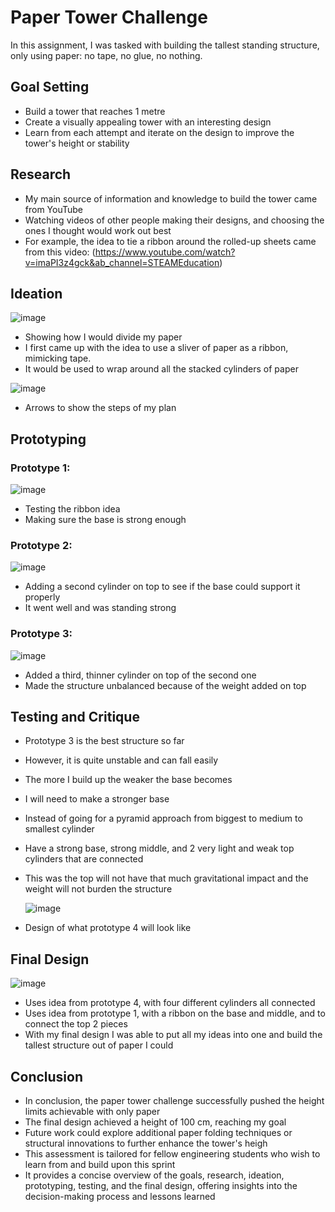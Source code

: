 # Paper Tower Challenge 
In this assignment, I was tasked with building the tallest standing structure, only using paper: no tape, no glue, no nothing. 

## Goal Setting 
- Build a tower that reaches 1 metre
- Create a visually appealing tower with an interesting design
- Learn from each attempt and iterate on the design to improve the tower's height or stability

## Research
- My main source of information and knowledge to build the tower came from YouTube
- Watching videos of other people making their designs, and choosing the ones I thought would work out best
- For example, the idea to tie a ribbon around the rolled-up sheets came from this video: (https://www.youtube.com/watch?v=imaPI3z4gck&ab_channel=STEAMEducation)

## Ideation
![image](https://github.com/StAndrewsCollege/2324-tej3m-5-2-getting-started-with-github-assignments-mateoalava21/assets/156364880/afa24460-2750-45fd-8510-af4808bf891f)

- Showing how I would divide my paper
- I first came up with the idea to use a sliver of paper as a ribbon, mimicking tape.
- It would be used to wrap around all the stacked cylinders of paper

![image](https://github.com/StAndrewsCollege/2324-tej3m-5-2-getting-started-with-github-assignments-mateoalava21/assets/156364880/03ff5ba7-9794-446b-a190-d433a9a4c89b)

- Arrows to show the steps of my plan

## Prototyping 

### Prototype 1:
![image](https://github.com/StAndrewsCollege/2324-tej3m-5-2-getting-started-with-github-assignments-mateoalava21/assets/156364880/cc0e2896-093e-458c-8bd4-4b068f396e92)

- Testing the ribbon idea
- Making sure the base is strong enough

### Prototype 2:
![image](https://github.com/StAndrewsCollege/2324-tej3m-5-2-getting-started-with-github-assignments-mateoalava21/assets/156364880/bab2a96a-bcad-431c-9a6c-510993b929ea)

- Adding a second cylinder on top to see if the base could support it properly
- It went well and was standing strong

### Prototype 3:
![image](https://github.com/StAndrewsCollege/2324-tej3m-5-2-getting-started-with-github-assignments-mateoalava21/assets/156364880/b797d200-2f67-49e5-bee9-8721f7ca45dd)

- Added a third, thinner cylinder on top of the second one
- Made the structure unbalanced because of the weight added on top

## Testing and Critique 
- Prototype 3 is the best structure so far
- However, it is quite unstable and can fall easily
- The more I build up the weaker the base becomes

- I will need to make a stronger base
- Instead of going for a pyramid approach from biggest to medium to smallest cylinder
- Have a strong base, strong middle, and 2 very light and weak top cylinders that are connected
- This was the top will not have that much gravitational impact and the weight will not burden the structure

  ![image](https://github.com/StAndrewsCollege/2324-tej3m-5-2-getting-started-with-github-assignments-mateoalava21/assets/156364880/ea657087-f266-4862-bef4-253e0379dba5)

- Design of what prototype 4 will look like

## Final Design

![image](https://github.com/StAndrewsCollege/2324-tej3m-5-2-getting-started-with-github-assignments-mateoalava21/assets/156364880/ca0abe2c-235c-4789-aaad-98e8cec525d6)

- Uses idea from prototype 4, with four different cylinders all connected 
- Uses idea from prototype 1, with a ribbon on the base and middle, and to connect the top 2 pieces
- With my final design I was able to put all my ideas into one and build the tallest structure out of paper I could
  
## Conclusion

- In conclusion, the paper tower challenge successfully pushed the height limits achievable with only paper
- The final design achieved a height of 100 cm, reaching my goal
- Future work could explore additional paper folding techniques or structural innovations to further enhance the tower's heigh
- This assessment is tailored for fellow engineering students who wish to learn from and build upon this sprint
- It provides a concise overview of the goals, research, ideation, prototyping, testing, and the final design, offering insights into the decision-making process and lessons learned
